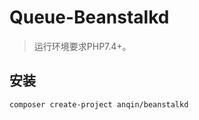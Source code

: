 Queue-Beanstalkd
===============

> 运行环境要求PHP7.4+。

## 安装

~~~
composer create-project anqin/beanstalkd
~~~